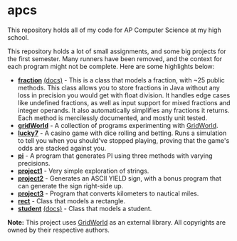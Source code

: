 # apcs
This repository holds all of my code for AP Computer Science at my high school.

This repository holds a lot of small assignments, and some big projects for the first semester. Many runners have been removed, and the context for each program might not be complete. Here are some highlights below:

- **[fraction](src/apcs/fraction/Fraction.java)** [(docs)](src/apcs/fraction/doc/apcs/fraction/Fraction.html) - This is a class that models a fraction, with ~25 public methods. This class allows you to store fractions in Java without any loss in precision you would get with float division. It handles edge cases like undefined fractions, as well as input support for mixed fractions and integer operands. It also automatically simplifies any fractions it returns. Each method is mercilessly documented, and mostly unit tested.  
- **[gridWorld](src/apcs/gridWorld)** - A collection of programs experimenting with [GridWorld](https://apcentral.collegeboard.org/pdf/gridworld-ap-compscience.pdf?course=ap-computer-science-a).
- **[lucky7](src/apcs/lucky7/GameRunner.java)** - A casino game with dice rolling and betting. Runs a simulation to tell you when you should've stopped playing, proving that the game's odds are stacked against you.
- **[pi](src/apcs/pi/PiRunner.java)** - A program that generates PI using three methods with varying precisions.
- **[project1](src/apcs/project1/Project1.java)** - Very simple exploration of strings.
- **[project2](src/apcs/project2/Project2.java)** - Generates an ASCII YIELD sign, with a bonus program that can generate the sign right-side up.
- **[project3](src/apcs/project3/Project3.java)** - Program that converts kilometers to nautical miles.
- **[rect](src/apcs/rect/Rect.java)** - Class that models a rectangle.
- **[student](src/apcs/student/Student.java)** [(docs)](src/apcs/student/doc/apcs/student/Student.html) - Class that models a student.

**Note:**
This project uses [GridWorld](https://apcentral.collegeboard.org/pdf/gridworld-ap-compscience.pdf?course=ap-computer-science-a) as an external library. All copyrights are owned by their respective authors.

